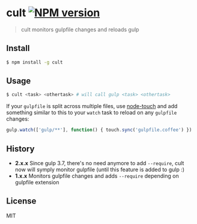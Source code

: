 # cult [![NPM version](https://badge.fury.io/js/cult.svg)](http://badge.fury.io/js/cult)

> cult monitors gulpfile changes and reloads gulp

## Install

```bash
$ npm install -g cult
```

## Usage

```bash
$ cult <task> <othertask> # will call gulp <task> <othertask>
```

If your `gulpfile` is split across multiple files, use [node-touch](https://github.com/isaacs/node-touch) and add something similar to this to your `watch` task to reload on any `gulpfile` changes:

```javascript
gulp.watch(['gulp/**'], function() { touch.sync('gulpfile.coffee') })
```

## History

* __2.x.x__ Since gulp 3.7, there's no need anymore to add `--require`, cult now will symply monitor gulpfile (until this feature is added to gulp :)
* __1.x.x__ Monitors gulpfile changes and adds `--require` depending on gulpfile extension

## License

MIT
